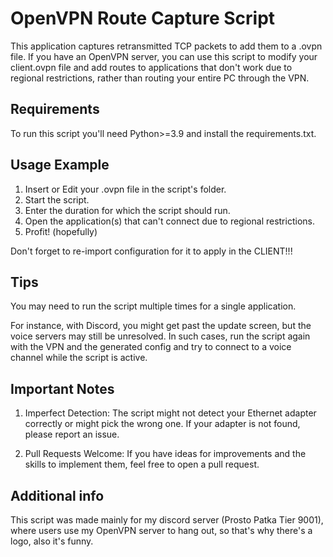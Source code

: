 # OpenVPN Route Capture Script
This application captures retransmitted TCP packets to add them to a .ovpn file. If you have an OpenVPN server, you can use this script to modify your client.ovpn file and add routes to applications that don't work due to regional restrictions, rather than routing your entire PC through the VPN.

## Requirements
To run this script you'll need Python>=3.9 and install the requirements.txt.

## Usage Example
1. Insert or Edit your .ovpn file in the script's folder.
2. Start the script.
3. Enter the duration for which the script should run.
4. Open the application(s) that can't connect due to regional restrictions.
5. Profit! (hopefully)

Don't forget to re-import configuration for it to apply in the CLIENT!!!

## Tips
You may need to run the script multiple times for a single application.

For instance, with Discord, you might get past the update screen, but the voice servers may still be unresolved. In such cases, run the script again with the VPN and the generated config and try to connect to a voice channel while the script is active.

## Important Notes
1. Imperfect Detection: The script might not detect your Ethernet adapter correctly or might pick the wrong one. If your adapter is not found, please report an issue.

2. Pull Requests Welcome: If you have ideas for improvements and the skills to implement them, feel free to open a pull request.

## Additional info

This script was made mainly for my discord server (Prosto Patka Tier 9001), where users use my OpenVPN server to hang out, so that's why there's a logo, also it's funny.
